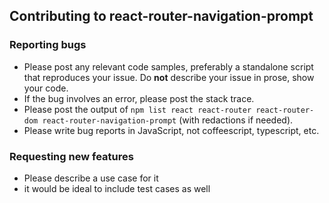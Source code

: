 ## Contributing to react-router-navigation-prompt

### Reporting bugs

  - Please post any relevant code samples, preferably a standalone script that
  reproduces your issue. Do **not** describe your issue in prose, show your
  code.
  - If the bug involves an error, please post the stack trace.
  - Please post the output of `npm list react react-router react-router-dom react-router-navigation-prompt` (with redactions if needed).
  - Please write bug reports in JavaScript, not coffeescript, typescript, etc.

### Requesting new features

- Please describe a use case for it
- it would be ideal to include test cases as well
